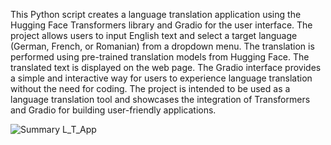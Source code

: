 This Python script creates a language translation application using the Hugging Face Transformers library and Gradio for the user interface. The project allows users to input English text and select a target language (German, French, or Romanian) from a dropdown menu. The translation is performed using pre-trained translation models from Hugging Face. The translated text is displayed on the web page. The Gradio interface provides a simple and interactive way for users to experience language translation without the need for coding. The project is intended to be used as a language translation tool and showcases the integration of Transformers and Gradio for building user-friendly applications.



![Summary L_T_App](https://github.com/AndreiG16/Language-Translation-App-using-Python/assets/155651526/adecdf7d-a7d0-462f-afee-8ad50bcfeb2c)


